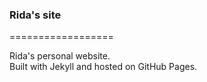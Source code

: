 ### Rida's site
================== 

Rida's personal website.  
Built with Jekyll and hosted on GitHub Pages.